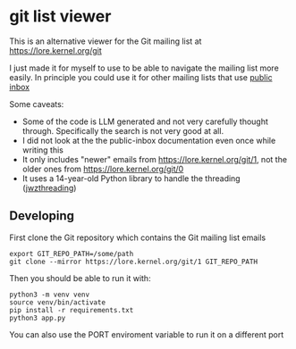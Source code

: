 # git list viewer

This is an alternative viewer for the Git mailing list at https://lore.kernel.org/git

I just made it for myself to use to be able to navigate the mailing list more easily.
In principle you could use it for other mailing lists that use [public inbox](https://public-inbox.org/README.html)

Some caveats:

- Some of the code is LLM generated and not very carefully thought through.
  Specifically the search is not very good at all.
- I did not look at the the public-inbox documentation even once while writing
  this
- It only includes "newer" emails from https://lore.kernel.org/git/1, not the
  older ones from https://lore.kernel.org/git/0
- It uses a 14-year-old Python library to handle the threading
  ([jwzthreading](https://github.com/akuchling/jwzthreading))

## Developing

First clone the Git repository which contains the Git mailing list emails

```
export GIT_REPO_PATH=/some/path
git clone --mirror https://lore.kernel.org/git/1 GIT_REPO_PATH
```

Then you should be able to run it with:

```
python3 -m venv venv
source venv/bin/activate
pip install -r requirements.txt
python3 app.py
```

You can also use the PORT enviroment variable to run it on a different port
